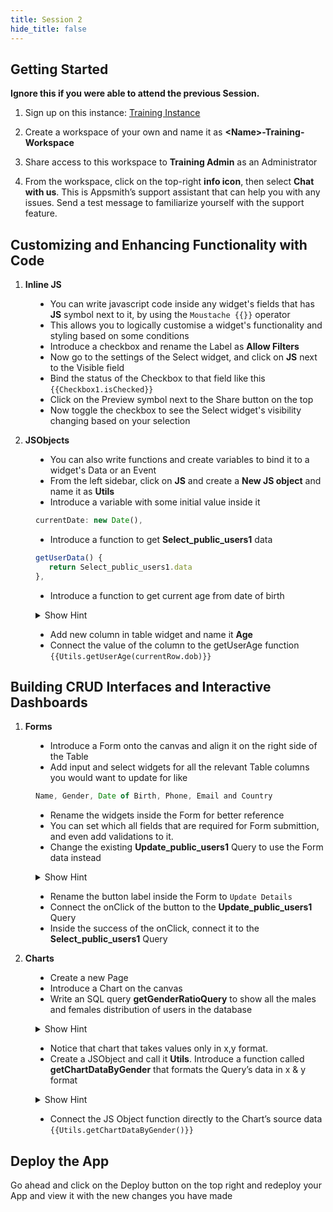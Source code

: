 ```yaml
---
title: Session 2
hide_title: false
---
```


<!-- vale off -->

## Getting Started 

**Ignore this if you were able to attend the previous Session.**

1. Sign up on this instance: [Training Instance](https://training.app.appsmith.com/user/signup)

2. Create a workspace of your own and name it as **\<Name\>-Training-Workspace**

3. Share access to this workspace to **Training Admin** as an Administrator

4. From the workspace, click on the top-right **info icon**, then select **Chat with us**. This is Appsmith’s support assistant that can help you with any issues. Send a test message to familiarize yourself with the support feature.

## Customizing and Enhancing Functionality with Code

1. **Inline JS**

<dd>

* You can write javascript code inside any widget's fields that has **JS** symbol next to it, by using the `Moustache {{}}` operator
* This allows you to logically customise a widget's functionality and styling based on some conditions
* Introduce a checkbox and rename the Label as **Allow Filters**
* Now go to the settings of the Select widget, and click on **JS** next to the Visible field
* Bind the status of the Checkbox to that field like this `{{Checkbox1.isChecked}}`
* Click on the Preview symbol next to the Share button on the top
* Now toggle the checkbox to see the Select widget's visibility changing based on your selection

</dd>

2. **JSObjects**

<dd>

* You can also write functions and create variables to bind it to a widget's Data or an Event
* From the left sidebar, click on **JS** and create a **New JS object** and name it as **Utils**
* Introduce a variable with some initial value inside it
```jsx
currentDate: new Date(),
```
* Introduce a function to get **Select_public_users1** data
```jsx
getUserData() {
   return Select_public_users1.data
},
```
* Introduce a function to get current age from date of birth
<details>
  <summary>Show Hint</summary>
  <div>
    ```jsx
    getUserAge(dob) {
        return moment(this.currentDate).diff(moment(dob), ‘years’)
    }
    ```
  </div>
</details>

* Add new column in table widget and name it **Age**
* Connect the value of the column to the getUserAge function
`{{Utils.getUserAge(currentRow.dob)}}`

</dd>

## Building CRUD Interfaces and Interactive Dashboards

1. **Forms**

<dd>

* Introduce a Form onto the canvas and align it on the right side of the Table
* Add input and select widgets for all the relevant Table columns you would want to update for like 
```jsx
Name, Gender, Date of Birth, Phone, Email and Country
```
* Rename the widgets inside the Form for better reference
* You can set which all fields that are required for Form submittion, and even add validations to it.
* Change the existing **Update_public_users1** Query to use the Form data instead
<details>
  <summary>Show Hint</summary>
  <div>
    ```jsx
    UPDATE public.users SET
    "gender"= '{{Form1.data.gender}}',
    "dob"= '{{Form1.data.dob}}',
    "phone"= '{{Form1.data.phone}}',
    "email"= '{{Form1.data.email}}',
    "country"= '{{Form1.data.country}}',
    "name"= '{{Form1.data.name}}',
    "updated_at"= '{{new Date()}}'
    WHERE "id"= {{Table1.selectedRow.id}};
    ```
    The above is just a sample solution. Ensure you correctly refer to the widgets' names you had renamed in the Form, within this **Query** when you copy pasting it.
  </div>
</details>

* Rename the button label inside the Form to `Update Details`
* Connect the onClick of the button to the **Update_public_users1** Query
* Inside the success of the onClick, connect it to the **Select_public_users1** Query

</dd>

2. **Charts**

<dd>

* Create a new Page
* Introduce a Chart on the canvas
* Write an SQL query **getGenderRatioQuery** to show all the males and females distribution of users in the database
<details>
  <summary>Show Hint</summary>
  <div>
    ```jsx
    SELECT gender, COUNT(*) FROM public."users" group by gender;
    ```
  </div>
</details>

* Notice that chart that takes values only in x,y format.
* Create a JSObject and call it **Utils**.  Introduce a function called **getChartDataByGender** that formats the Query’s data in x & y format
<details>
  <summary>Show Hint</summary>
  <div>
   ```jsx
    getChartDataByGender: () => {
      return getGenderRatioQuery.data.map(item => {
        return {
          x: item.gender,
          y: item.count
        };
      )
    }
    ```
  </div>
</details>

* Connect the JS Object function directly to the Chart’s source data `{{Utils.getChartDataByGender()}}`

</dd>

## Deploy the App
Go ahead and click on the Deploy button on the top right and redeploy your App and view it with the new changes you have made